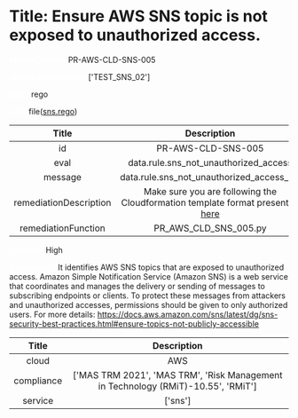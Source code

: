 



# Title: Ensure AWS SNS topic is not exposed to unauthorized access.


***<font color="white">Master Test Id:</font>*** PR-AWS-CLD-SNS-005

***<font color="white">Master Snapshot Id:</font>*** ['TEST_SNS_02']

***<font color="white">type:</font>*** rego

***<font color="white">rule:</font>*** file([sns.rego])  
  
  
  
  

|Title|Description|
| :---: | :---: |
|id|PR-AWS-CLD-SNS-005|
|eval|data.rule.sns_not_unauthorized_access|
|message|data.rule.sns_not_unauthorized_access_err|
|remediationDescription|Make sure you are following the Cloudformation template format presented <a href='https://boto3.amazonaws.com/v1/documentation/api/latest/reference/services/sns.html#SNS.Client.get_topic_attributes' target='_blank'>here</a>|
|remediationFunction|PR_AWS_CLD_SNS_005.py|


***<font color="white">Severity:</font>*** High

***<font color="white">Description:</font>*** It identifies AWS SNS topics that are exposed to unauthorized access. Amazon Simple Notification Service (Amazon SNS) is a web service that coordinates and manages the delivery or sending of messages to subscribing endpoints or clients. To protect these messages from attackers and unauthorized accesses, permissions should be given to only authorized users. For more details: https://docs.aws.amazon.com/sns/latest/dg/sns-security-best-practices.html#ensure-topics-not-publicly-accessible  
  
  

|Title|Description|
| :---: | :---: |
|cloud|AWS|
|compliance|['MAS TRM 2021', 'MAS TRM', 'Risk Management in Technology (RMiT)-10.55', 'RMiT']|
|service|['sns']|



[sns.rego]: https://github.com/prancer-io/prancer-compliance-test/tree/master/aws/cloud/sns.rego
